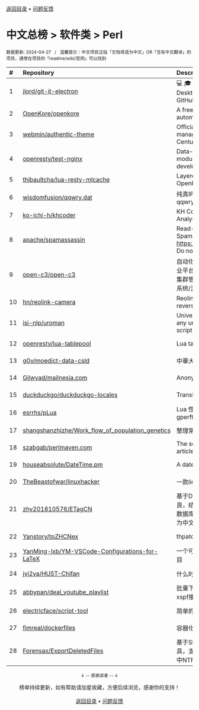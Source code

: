 <a href="https://gitee.com/GrowingGit/GitHub-Chinese-Top-Charts#github中文排行榜">返回目录</a> • <a href="/content/docs/feedback.md">问题反馈</a>

# 中文总榜 > 软件类 > Perl
<sub>数据更新: 2024-04-27&nbsp;&nbsp;&nbsp;/&nbsp;&nbsp;&nbsp;温馨提示：中文项目泛指「文档母语为中文」OR「含有中文翻译」的项目，通常在项目的「readme/wiki/官网」可以找到</sub>

|#|Repository|Description|Stars|Updated|
|:-|:-|:-|:-|:-|
|1|[jlord/git-it-electron](https://github.com/jlord/git-it-electron)|:computer: :mortar_board: Git-it is a (Mac, Win, Linux) Desktop App for Learning Git and GitHub|4593|2024-04-10|
|2|[OpenKore/openkore](https://github.com/OpenKore/openkore)|A free/open source client and automation tool for Ragnarok Online|1248|2024-02-12|
|3|[webmin/authentic-theme](https://github.com/webmin/authentic-theme)|Official theme for the best server management panel of the 21st Century|941|2024-04-26|
|4|[openresty/test-nginx](https://github.com/openresty/test-nginx)|Data-driven test scaffold for Nginx C module and OpenResty Lua library development|430|2024-03-20|
|5|[thibaultcha/lua-resty-mlcache](https://github.com/thibaultcha/lua-resty-mlcache)|Layered caching library for OpenResty|390|2024-02-09|
|6|[wisdomfusion/qqwry.dat](https://github.com/wisdomfusion/qqwry.dat)|纯真IP地址数据库镜像，mirror of qqwry.dat|382|2023-12-03|
|7|[ko-ichi-h/khcoder](https://github.com/ko-ichi-h/khcoder)|KH Coder: for Quantitative Content Analysis or Text Mining|305|2024-04-08|
|8|[apache/spamassassin](https://github.com/apache/spamassassin)|Read-only mirror of Apache SpamAssassin. Submit patches to https://bz.apache.org/SpamAssassin/. Do not send pull requests|276|2024-04-26|
|9|[open-c3/open-c3](https://github.com/open-c3/open-c3)|自动化运维平台/CICD系统/发布系统/作业平台/监控系统/云监控/故障自愈/K8S集群管理/CMDB/公有云资源管理/工单系统/流程系统/成本优化|228|2024-04-19|
|10|[hn/reolink-camera](https://github.com/hn/reolink-camera)|Reolink RLC-410-5MP IP camera reverse engineered technical details|136|2024-02-11|
|11|[isi-nlp/uroman](https://github.com/isi-nlp/uroman)|Universal Romanizer that can convert any unicode script to roman (latin) script|118|2024-04-23|
|12|[openresty/lua-tablepool](https://github.com/openresty/lua-tablepool)|Lua table recycling pools for LuaJIT|111|2023-11-23|
|13|[g0v/moedict-data-csld](https://github.com/g0v/moedict-data-csld)|中華大辭典|105|2023-11-08|
|14|[Gilwyad/mailnesia.com](https://github.com/Gilwyad/mailnesia.com)|Anonymous Email in Seconds|100|2024-03-21|
|15|[duckduckgo/duckduckgo-locales](https://github.com/duckduckgo/duckduckgo-locales)|Translation files for duckduckgo.com|94|2024-04-22|
|16|[esrrhs/pLua](https://github.com/esrrhs/pLua)|Lua 性能分析工具 Lua profiler tool like gperftools|83|2024-04-23|
|17|[shangshanzhizhe/Work_flow_of_population_genetics](https://github.com/shangshanzhizhe/Work_flow_of_population_genetics)|整理常用的群体遗传学分析流程和脚本|78|2024-03-14|
|18|[szabgab/perlmaven.com](https://github.com/szabgab/perlmaven.com)|The source files of the Perl Maven articles|66|2024-03-30|
|19|[houseabsolute/DateTime.pm](https://github.com/houseabsolute/DateTime.pm)|A date and time object for Perl|46|2023-11-06|
|20|[TheBeastofwar/linuxhacker](https://github.com/TheBeastofwar/linuxhacker)|一款linux 内网渗透辅助工具|44|2024-01-31|
|21|[zhy201810576/ETagCN](https://github.com/zhy201810576/ETagCN)|基于Difegue编写的E-Hentai插件进行改良，结合EhTagTranslation项目提供的数据库转换来自E-Hentai上的英文标签为中文标签。|42|2024-03-03|
|22|[Yanstory/tpZHCNex](https://github.com/Yanstory/tpZHCNex)|thpatch zh-hans extra patches (Beta)|18|2024-01-16|
|23|[YanMing-lxb/YM-VSCode-Configurations-for-LaTeX](https://github.com/YanMing-lxb/YM-VSCode-Configurations-for-LaTeX)|一个可以让你轻松本地部署好LaTeX的项目|7|2024-04-05|
|24|[jyi2ya/HUST-Chifan](https://github.com/jyi2ya/HUST-Chifan)|什么时候开饭？|6|2023-12-05|
|25|[abbypan/deal_youtube_playlist](https://github.com/abbypan/deal_youtube_playlist)|批量下载youtube播放列表内容，并生成xspf播放列表|6|2023-12-16|
|26|[electricface/script-tool](https://github.com/electricface/script-tool)|简单的脚本工具|4|2023-11-14|
|27|[fimreal/dockerfiles](https://github.com/fimreal/dockerfiles)|容器化小工具|3|2024-01-22|
|28|[Forensax/ExportDeletedFiles](https://github.com/Forensax/ExportDeletedFiles)|基于SleuthKit套件的删除文件恢复工具，支持恢复DD、E01、AFF镜像文件中NTFS系统的已删除文件|2|2024-03-05|

<div align="center">
    <p><sub>↓ -- 感谢读者 -- ↓</sub></p>
    榜单持续更新，如有帮助请加星收藏，方便后续浏览，感谢你的支持！
</div>

<br/>

<div align="center"><a href="https://gitee.com/GrowingGit/GitHub-Chinese-Top-Charts#github中文排行榜">返回目录</a> • <a href="/content/docs/feedback.md">问题反馈</a></div>
